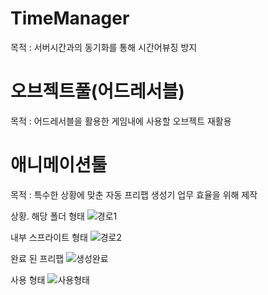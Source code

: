 # TimeManager

목적 : 서버시간과의 동기화를 통해 시간어뷰징 방지


# 오브젝트풀(어드레서블)

목적 : 어드레서블을 활용한 게임내에 사용할 오브젝트 재활용

# 애니메이션툴

목적 : 특수한 상황에 맞춘 자동 프리팹 생성기 업무 효율을 위해 제작


상황.
해당 폴더 형태
![경로1](https://github.com/user-attachments/assets/e0740845-d0d1-4202-bc40-e1661f1c801b)

내부 스프라이트 형태
![경로2](https://github.com/user-attachments/assets/6e8c7fea-99c4-45e1-bf0c-eb993d278bc4)

완료 된 프리팹
![생성완료](https://github.com/user-attachments/assets/3bbe21c9-df8a-4eac-9107-109ea8cf5c89)

사용 형태
![사용형태](https://github.com/user-attachments/assets/6081f5be-bbf5-488b-bc84-3b6162fde74c)

